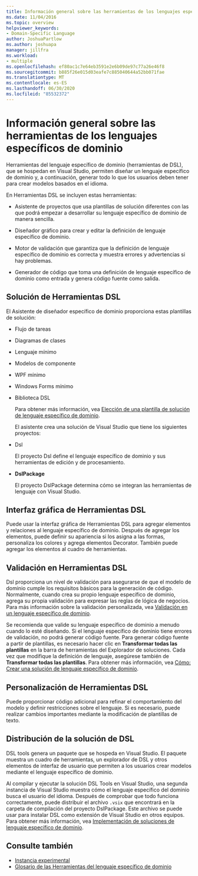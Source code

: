 ```yaml
---
title: Información general sobre las herramientas de los lenguajes específicos de dominio
ms.date: 11/04/2016
ms.topic: overview
helpviewer_keywords:
- Domain-Specific Language
author: JoshuaPartlow
ms.author: joshuapa
manager: jillfra
ms.workload:
- multiple
ms.openlocfilehash: ef80ac1c7e64eb3591e2e6b09de97c77a26e46f8
ms.sourcegitcommit: b885f26e015d03eafe7c885040644a52bb071fae
ms.translationtype: MT
ms.contentlocale: es-ES
ms.lasthandoff: 06/30/2020
ms.locfileid: "85532372"
---
```

# <a name="overview-of-domain-specific-language-tools"></a>Información general sobre las herramientas de los lenguajes específicos de dominio
Herramientas del lenguaje específico de dominio (herramientas de DSL), que se hospedan en Visual Studio, permiten diseñar un lenguaje específico de dominio y, a continuación, generar todo lo que los usuarios deben tener para crear modelos basados en el idioma.

 En Herramientas DSL se incluyen estas herramientas:

- Asistente de proyectos que usa plantillas de solución diferentes con las que podrá empezar a desarrollar su lenguaje específico de dominio de manera sencilla.

- Diseñador gráfico para crear y editar la definición de lenguaje específico de dominio.

- Motor de validación que garantiza que la definición de lenguaje específico de dominio es correcta y muestra errores y advertencias si hay problemas.

- Generador de código que toma una definición de lenguaje específico de dominio como entrada y genera código fuente como salida.

## <a name="the-dsl-tools-solution"></a>Solución de Herramientas DSL
 El Asistente de diseñador específico de dominio proporciona estas plantillas de solución:

- Flujo de tareas

- Diagramas de clases

- Lenguaje mínimo

- Modelos de componente

- WPF mínimo

- Windows Forms mínimo

- Biblioteca DSL

  Para obtener más información, vea [Elección de una plantilla de solución de lenguaje específico de dominio](../modeling/choosing-a-domain-specific-language-solution-template.md).

  El asistente crea una solución de Visual Studio que tiene los siguientes proyectos:

- Dsl

   El proyecto Dsl define el lenguaje específico de dominio y sus herramientas de edición y de procesamiento.

- **DslPackage**

   El proyecto DslPackage determina cómo se integran las herramientas de lenguaje con Visual Studio.

## <a name="the-dsl-tools-graphical-interface"></a>Interfaz gráfica de Herramientas DSL
 Puede usar la interfaz gráfica de Herramientas DSL para agregar elementos y relaciones al lenguaje específico de dominio. Después de agregar los elementos, puede definir su apariencia si los asigna a las formas, personaliza los colores y agrega elementos Decorator. También puede agregar los elementos al cuadro de herramientas.

## <a name="validation-in-dsl-tools"></a>Validación en Herramientas DSL
 Dsl proporciona un nivel de validación para asegurarse de que el modelo de dominio cumple los requisitos básicos para la generación de código. Normalmente, cuando crea su propio lenguaje específico de dominio, agrega su propia validación para expresar las reglas de lógica de negocios. Para más información sobre la validación personalizada, vea [Validación en un lenguaje específico de dominio](../modeling/validation-in-a-domain-specific-language.md).

 Se recomienda que valide su lenguaje específico de dominio a menudo cuando lo esté diseñando. Si el lenguaje específico de dominio tiene errores de validación, no podrá generar código fuente. Para generar código fuente a partir de plantillas, es necesario hacer clic en **Transformar todas las plantillas** en la barra de herramientas del Explorador de soluciones. Cada vez que modifique la definición de lenguaje, asegúrese también de **Transformar todas las plantillas**. Para obtener más información, vea [Cómo: Crear una solución de lenguaje específico de dominio](../modeling/how-to-create-a-domain-specific-language-solution.md).

## <a name="customization-of-dsl-tools"></a>Personalización de Herramientas DSL
 Puede proporcionar código adicional para refinar el comportamiento del modelo y definir restricciones sobre el lenguaje. Si es necesario, puede realizar cambios importantes mediante la modificación de plantillas de texto.

## <a name="distributing-your-dsl-solution"></a>Distribución de la solución de DSL
 DSL tools genera un paquete que se hospeda en Visual Studio. El paquete muestra un cuadro de herramientas, un explorador de DSL y otros elementos de interfaz de usuario que permiten a los usuarios crear modelos mediante el lenguaje específico de dominio.

 Al compilar y ejecutar la solución DSL Tools en Visual Studio, una segunda instancia de Visual Studio muestra cómo el lenguaje específico del dominio busca el usuario del idioma. Después de comprobar que todo funciona correctamente, puede distribuir el archivo `.vsix` que encontrará en la carpeta de compilación del proyecto DslPackage. Este archivo se puede usar para instalar DSL como extensión de Visual Studio en otros equipos.  Para obtener más información, vea [Implementación de soluciones de lenguaje específico de dominio](msi-and-vsix-deployment-of-a-dsl.md).

## <a name="see-also"></a>Consulte también

- [Instancia experimental](../extensibility/the-experimental-instance.md)
- [Glosario de las Herramientas del lenguaje específico de dominio](https://msdn.microsoft.com/ca5e84cb-a315-465c-be24-76aa3df276aa)
